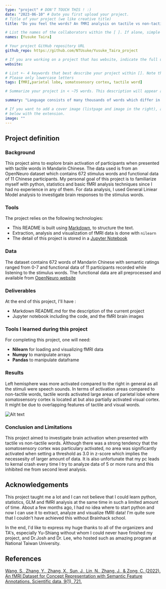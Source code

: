 ```yaml
---
type: "project" # DON'T TOUCH THIS ! :)
date: "2023-06-10" # Date you first upload your project.
# Title of your project (we like creative title)
title: "Do you feel the words? An fMRI analysis on tactile vs non-tactile words in Mandarin Chinese"

# List the names of the collaborators within the [ ]. If alone, simple put your name within []
names: [Yusuke Taira]

# Your project GitHub repository URL
github_repo: https://github.com/NTUsuke/Yusuke_Taira_project

# If you are working on a project that has website, indicate the full url including "https://" below or leave it empty.
website:

# List +- 4 keywords that best describe your project within []. Note that the project summary also involves a number of key words. Those are listed on top of the [github repository](https://github.com/PSY6983-2021/project_template), click `manage topics`.
# Please only lowercase letters
tags: [fMRI,parietal lobe, somatosensory cortex, tactile word]

# Summarize your project in < ~75 words. This description will appear at the top of your page and on the list page with other projects..

summary: "Language consists of many thousands of words which differ in meaning and syntactic category. Some words may refer to reletevely touchable, hence concrete aspects of the world while others are abstract in meaning which do not have physical references. But which brain areas are associated with tactile word processing? This project aims to investigate brain activation of participants when listening to tactile vs non-tactile word stimuli. The preliminary result shows that large areas of parietal lobe is particularly activated to tactile words compared to non-tactile words"

# If you want to add a cover image (listpage and image in the right), add it to your directory and indicate the name
# below with the extension.
image: ""
---
```

<!-- This is an html comment and this won't appear in the rendered page. You are now editing the "content" area, the core of your description. Everything that you can do in markdown is allowed below. We added a couple of comments to guide your through documenting your progress. -->

## Project definition

### Background

This project aims to explore brain activation of participants when presented with tactile words in Mandarin Chinese. The data used is from an OpenNeuro dataset which contains 672 stimulus words and functional data of 11 Chinese participants. My personal goal of this project is to familiarize myself with python, statistics and basic fMRI analysis techniques since I had no experience in any of them. For data analysis, I used General Liniear Model analysis to investigate brain responses to the stimulus words.


### Tools

The project relies on the following technologies:
 * This README is built using [Markdown](https://guides.github.com/features/mastering-markdown/), to structure the text.
 * Extraction, analysis and visualization of fMRI data is done with `nilearn`
 * The detail of this project is stored in a [Jupyter Notebook](https://jupyter.org/index.html)

### Data

The dataset contains 672 words of Mandarin Chinese with semantic ratings ranged from 0-7 and functional data of 11 participants recorded while listening to the stimulus words.
The functional data are all preprocessed and available from [OpenNeuro website](https://openneuro.org/datasets/ds004301/versions/1.0.2)

### Deliverables

At the end of this project, I'll have :

 * Markdown README.md for the description of the current project
 * Jupyter notebook including the code, and the fMRI brain images

### Tools I learned during this project
 For completing this project, one will need:
 * **Nilearn** for loading and visualizing fMRI data
 * **Numpy** to manipulate arrays
 * **Pandas** to manipulate dataframe

### Results

Left hemisphere was more activated compared to the right in general as all the stimuli were speech sounds. 
In terms of activation areas compared to non-tactile words, tactile words activated large areas of parietal lobe where somatosensory cortex is located at but also partially activated visual cortex. It might be due to overlapping features of tactile and visual words.


![Alt text](path/to/fMRI_tactile.png)

### Conclusion and Limitations

This project aimed to investigate brain activation when presented with tactile vs non-tactile words. Although there was a strong tendency that the somatosensory cortex was particulary activated, no area was significantly activated when setting a threshold as 3.0 in z-score which implies the necessesity of larger amount of data.  It is also unfortunate that my pc leads to kernal crash every time I try to analyze data of 5 or more runs and this inhibited me from second level analysis.

## Acknowledgements
This project taught me a lot and I can not believe that I could learn python, statistics, GLM and fMRI analysis at the same time in such a limited amount of time. About a few months ago, I had no idea where to start python and now I can use it to extract, analyze and visualize fMRI data! I'm quite sure that I couldn't have achieved this without Brainhack school.

In the end, I'd like to express my huge thanks to all of the organizers and TA's, especially Yu-Shiang without whom I could never have finished my project, and Dr.Josh and Dr. Lee, who hosted such as amazing program at National Taiwan University.

## References
[Wang, S., Zhang, Y., Zhang, X., Sun, J., Lin, N., Zhang, J., & Zong, C. (2022). An fMRI Dataset for Concept Representation with Semantic Feature Annotations. Scientific data, 9(1), 721.](https://doi.org/10.1038/s41597-022-01840-2)
